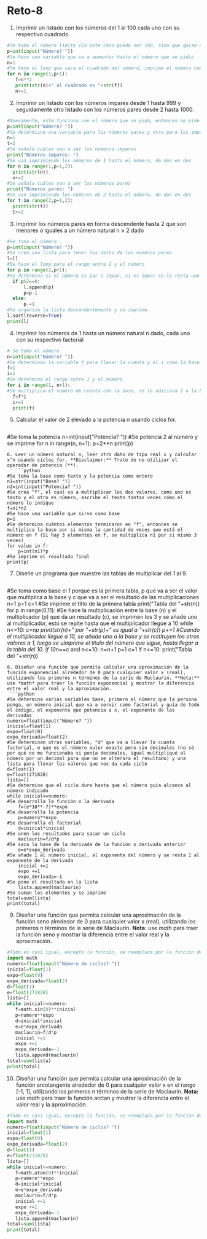 # Reto-8
1. Imprimir un listado con los números del 1 al 100 cada uno con su respectivo cuadrado.
 ```python
#Se toma el número límite (En este caso puede ser 100, sino que quise acerlo para que funcionara con cualquier número)
p=int(input("Número? "))
#Se hace una variable que va a aumentar hasta el número que se pidió
n=1
#Se hace el loop que saca el cuadrado del número, imprime el número con su cuadrado y aumenta el valor de ´n´ hasta que llegue al número pedido.
for n in range(1,p+1):
    f=n**2
    print(str(n)+" al cuadrado es "+str(f))
    n+=1
``` 
2.  Imprimir un listado con los números impares desde 1 hasta 999 y seguidamente otro listado con los números pares desde 2 hasta 1000.
  ```python
#Nuevamente, este funciona con el número que se pida, entonces se pide el número
p=int(input("Número? "))
#Se determiina una variable para los números pares y otra para los impares
n=1
t=2
#Se señala cuáles van a ser los números impares
print("Números impares: ")
#Se van imprimiendo los números de 1 hasta el número, de dos en dos
for n in range(1,p+1,2):
    print(str(n))
    n+=2
#Se señala cuáles van a ser los números pares
print("Números pares: ")
#Se van imprimiendo los números de 2 hasta el número, de dos en dos
for t in range(2,p+1,2):
    print(str(t))
    t+=2
```  
3.  Imprimir los números pares en forma descendente hasta 2 que son menores o iguales a un número natural n ≥ 2 dado
  ```python
#Se toma el número
p=int(input("Número? "))
#Se crea una lista para tener los datos de los números pares
l=[]
#Se hace el loop para el rango entre 2 y el número
for p in range(2,p+1):
#Se determina si el número es par o impar, si es impar se le resta uno y se continúa, si es par se añade el número a la lista y se restan 2
    if p%2==0:
        l.append(p)
        p=p-1
    else:
        p-=1
#Se organiza la lista descendentemente y se imprime.
l.sort(reverse=True)
print(l)
```  
4. Imprimir los números de 1 hasta un número natural n dado, cada uno con su respectivo factorial
  ```python
# Se toma el número
n=int(input("Número? "))
#Se determinan la variable f para llevar la cuenta y el i como la base del factorial
f=1
i=1
#Se determina el rango entre 1 y el número
for i in range(1, n+1):
#Se multiplica el número de cuenta con la base, se le adiciona 1 a la base y se imprime la cuenta
    f=f*i
    i+=1
    print(f)
```
5. Calcular el valor de 2 elevado a la potencia n usando ciclos for.
   ```python
#Se toma la potencia
n=int(input("Potencia? "))
#Se potencia 2 al número y se imprime
for n in range(n, n+1):
    p=2**n
    print(p)
```
6. Leer un número natural n, leer otro dato de tipo real x y calcular x^n usando ciclos for. **Disclaimer:** Trate de no utilizar el operador de potencia (**).
   ```python
#Se toma la base como texto y la potencia como entero
n1=str(input("Base? "))
n2=int(input("Potencia? "))
#Se crea "f", el cual va a multiplicar los dos valores, como uno es texto y el otro es número, escribe el texto tantas veces cómo el número lo indique
f=n1*n2
#Se hace una variable que sirve como base
p=1
#Se determina cuántos elementos terminaron en "f", entonces se multiplica la base por si misma la cantidad de veces que está el número en f (Si hay 3 elementos en f, se multiplica n1 por si mismo 3 veces)
for value in f:
    p=int(n1)*p
#Se imprime el resultado final
print(p)
```
7. Diseñe un programa que muestre las tablas de multiplicar del 1 al 9.
   ```python
#Se toma como base el 1 porque es la primera tabla, p que va a ser el valor que multiplica a la base y c que va a ser el resultado de las multiplicaciones
n=1
p=1
c=1
#Se imprime el títlo de la primera tabla
print("Tabla del "+str(n))
for p in range(0,11):
#Se hace la multiplicación entre la base (n) y el multiplicador (p) que da un resultado (c), se imprimen los 3 y se añade uno al multiplicador, esto se repite hasta que el multiplicador llegue a 10
    while n<=10:
        c=n*p
        print(str(n)+" por "+str(p)+" es igual a "+str(c))
        p+=1
#Cuando el multiplicador llegue a 10, se añade uno a la base y se restituyen los otros valores a 1, luego se uimprime el título del número que sigue, hasta llegar a la tabla del 10.
        if 10*n==c and n<=10:
            n=n+1
            p=1
            c=1
            if n<=10:
                print("Tabla del "+str(n))
```
8. Diseñar una función que permita calcular una aproximación de la función exponencial alrededor de 0 para cualquier valor x (real), utilizando los primeros n términos de la serie de Maclaurin. **Nota:** use *math* para traer la función exponencial y mostrar la diferencia entre el valor real y la aproximación.
 ```python
#Se determina varias variables base, primero el número que la persona ponga, un número inicial que va a servir como factorial y guía de todo el código, el exponente que potencia a x, el exponente de las derivadas
numero=float(input("Número? "))
inicial=float(1)
expo=float(0)
expo_derivada=float(2)
#Se determinan otras variables, "d" que va a llevar la cuanta factorial, e que es el número euler exacto pero sin decimales (no sé por qué no me funcionaba si ponía decimales, igual multipliqué al número por un decimal para que no se alterara el resultado) y una lista para llevar los valores que nos da cada ciclo
d=float(1)
e=float(271828)
lista=[]
#Se determina que el ciclo dure hasta que el número guía alcance al número indicado 
while inicial<=numero:
#Se desarrolla la función o la derivada
    f=(e*10**-7)**expo
#Se desarrolla la potencia
    p=numero**expo
#Se desarrolla el factorial
    d=inicial*inicial
#Se unen los resultados para sacar un ciclo
    maclaurin=f/d*p
#Se saca la base de la derivada de la función o derivada anterior
    e=e*expo_derivada
#Se añade 1 al número inicial, al exponente del número y se resta 1 al exponente de la derivada
    inicial +=1
    expo +=1
    expo_derivada=-1
#Se pone el resultado en la lista
    lista.append(maclaurin)
#Se suman los elementos y se imprime
total=sum(lista)
print(total)

```
9. Diseñar una función que permita calcular una aproximación de la función seno alrededor de 0 para cualquier valor x (real), utilizando los primeros n términos de la serie de Maclaurin. **Nota:** use *math* para traer la función seno y mostrar la diferencia entre el valor real y la aproximación.
 ```python
#Todo es casi igual, excepto la función, se reemplaza por la función de seno
import math
numero=float(input("Número de ciclos? "))
inicial=float(1)
expo=float(0)
expo_derivada=float(2)
d=float(1)
e=float(271828)
lista=[]
while inicial<=numero:
    f=math.sin(0)**inicial
    p=numero**expo
    d=inicial*inicial
    e=e*expo_derivada
    maclaurin=f/d*p
    inicial +=1
    expo +=1
    expo_derivada=-1
    lista.append(maclaurin)
total=sum(lista)
print(total)
```
10. Diseñar una función que permita calcular una aproximación de la función arcotangente alrededor de 0 para cualquier valor x en el rango [-1, 1], utilizando los primeros n términos de la serie de Maclaurin. **Nota:** use *math* para traer la función arctan y mostrar la diferencia entre el valor real y la aproximación.
 ```python
#Todo es casi igual, excepto la función, se reemplaza por la función de arcotangente
import math
numero=float(input("Número de ciclos? "))
inicial=float(1)
expo=float(0)
expo_derivada=float(2)
d=float(1)
e=float(271828)
lista=[]
while inicial<=numero:
    f=math.atan(0)**inicial
    p=numero**expo
    d=inicial*inicial
    e=e*expo_derivada
    maclaurin=f/d*p
    inicial +=1
    expo +=1
    expo_derivada=-1
    lista.append(maclaurin)
total=sum(lista)
print(total)
```
